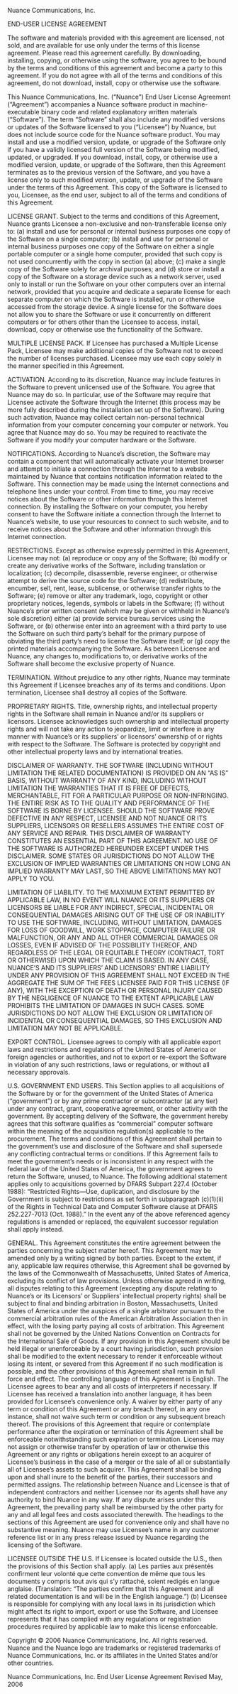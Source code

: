 Nuance Communications, Inc.
 

END-USER LICENSE AGREEMENT
 

The software and materials provided with this agreement are licensed, not sold, and are available for use only under the terms of this license agreement. Please read this agreement carefully. By downloading, installing, copying, or otherwise using the software, you agree to be bound by the terms and conditions of this agreement and become a party to this agreement. If you do not agree with all of the terms and conditions of this agreement, do not download, install, copy or otherwise use the software.

 

This Nuance Communications, Inc. (“Nuance”) End User License Agreement (“Agreement”) accompanies a Nuance software product in machine-executable binary code and related explanatory written materials (“Software”). The term “Software” shall also include any modified versions or updates of the Software licensed to you (“Licensee”) by Nuance, but does not include source code for the Nuance software product. You may install and use a modified version, update, or upgrade of the Software only if you have a validly licensed full version of the Software being modified, updated, or upgraded. If you download, install, copy, or otherwise use a modified version, update, or upgrade of the Software, then this Agreement terminates as to the previous version of the Software, and you have a license only to such modified version, update, or upgrade of the Software under the terms of this Agreement. This copy of the Software is licensed to you, Licensee, as the end user, subject to all of the terms and conditions of this Agreement. 

 

LICENSE GRANT. Subject to the terms and conditions of this Agreement, Nuance grants Licensee a non-exclusive and non-transferable license only to: (a) install and use for personal or internal business purposes one copy of the Software on a single computer; (b) install and use for personal or internal business purposes one copy of the Software on either a single portable computer or a single home computer, provided that such copy is not used concurrently with the copy in section (a) above; (c) make a single copy of the Software solely for archival purposes; and (d) store or install a copy of the Software on a storage device such as a network server, used only to install or run the Software on your other computers over an internal network, provided that you acquire and dedicate a separate license for each separate computer on which the Software is installed, run or otherwise accessed from the storage device. A single license for the Software does not allow you to share the Software or use it concurrently on different computers or for others other than the Licensee to access, install, download, copy or otherwise use the functionality of the Software.

 

MULTIPLE LICENSE PACK. If Licensee has purchased a Multiple License Pack, Licensee may make additional copies of the Software not to exceed the number of licenses purchased. Licensee may use each copy solely in the manner specified in this Agreement.

 

ACTIVATION. According to its discretion, Nuance may include features in the Software to prevent unlicensed use of the Software. You agree that Nuance may do so. In particular, use of the Software may require that Licensee activate the Software through the Internet (this process may be more fully described during the installation set up of the Software). During such activation, Nuance may collect certain non-personal technical information from your computer concerning your computer or network. You agree that Nuance may do so. You may be required to reactivate the Software if you modify your computer hardware or the Software. 

 

NOTIFICATIONS.  According to Nuance’s discretion, the Software may contain a component that will automatically activate your Internet browser and attempt to initiate a connection through the Internet to a website maintained by Nuance that contains notification information related to the Software. This connection may be made using the Internet connections and telephone lines under your control. From time to time, you may receive notices about the Software or other information through this Internet connection. By installing the Software on your computer, you hereby consent to have the Software initiate a connection through the Internet to Nuance’s website, to use your resources to connect to such website, and to receive notices about the Software and other information through this Internet connection.

 

RESTRICTIONS. Except as otherwise expressly permitted in this Agreement, Licensee may not: (a) reproduce or copy any of the Software; (b) modify or create any derivative works of the Software, including translation or localization; (c) decompile, disassemble, reverse engineer, or otherwise attempt to derive the source code for the Software; (d) redistribute, encumber, sell, rent, lease, sublicense, or otherwise transfer rights to the Software; (e) remove or alter any trademark, logo, copyright or other proprietary notices, legends, symbols or labels in the Software; (f) without Nuance’s prior written consent (which may be given or withheld in Nuance’s sole discretion) either (a) provide service bureau services using the Software, or (b) otherwise enter into an agreement with a third party to use the Software on such third party’s behalf for the primary purpose of obviating the third party’s need to license the Software itself; or (g) copy the printed materials accompanying the Software. As between Licensee and Nuance, any changes to, modifications to, or derivative works of the Software shall become the exclusive property of Nuance.

 

TERMINATION. Without prejudice to any other rights, Nuance may terminate this Agreement if Licensee breaches any of its terms and conditions. Upon termination, Licensee shall destroy all copies of the Software. 

 

PROPRIETARY RIGHTS. Title, ownership rights, and intellectual property rights in the Software shall remain in Nuance and/or its suppliers or licensors. Licensee acknowledges such ownership and intellectual property rights and will not take any action to jeopardize, limit or interfere in any manner with Nuance’s or its suppliers’ or licensors’ ownership of or rights with respect to the Software. The Software is protected by copyright and other intellectual property laws and by international treaties. 

 

DISCLAIMER OF WARRANTY. THE SOFTWARE (INCLUDING WITHOUT LIMITATION THE RELATED DOCUMENTATION) IS PROVIDED ON AN “AS IS” BASIS, WITHOUT WARRANTY OF ANY KIND, INCLUDING WITHOUT LIMITATION THE WARRANTIES THAT IT IS FREE OF DEFECTS, MERCHANTABLE, FIT FOR A PARTICULAR PURPOSE OR NON-INFRINGING. THE ENTIRE RISK AS TO THE QUALITY AND PERFORMANCE OF THE SOFTWARE IS BORNE BY LICENSEE. SHOULD THE SOFTWARE PROVE DEFECTIVE IN ANY RESPECT, LICENSEE AND NOT NUANCE OR ITS SUPPLIERS, LICENSORS OR RESELLERS ASSUMES THE ENTIRE COST OF ANY SERVICE AND REPAIR. THIS DISCLAIMER OF WARRANTY CONSTITUTES AN ESSENTIAL PART OF THIS AGREEMENT. NO USE OF THE SOFTWARE IS AUTHORIZED HEREUNDER EXCEPT UNDER THIS DISCLAIMER. SOME STATES OR JURISDICTIONS DO NOT ALLOW THE EXCLUSION OF IMPLIED WARRANTIES OR LIMITATIONS ON HOW LONG AN IMPLIED WARRANTY MAY LAST, SO THE ABOVE LIMITATIONS MAY NOT APPLY TO YOU.

 

LIMITATION OF LIABILITY. TO THE MAXIMUM EXTENT PERMITTED BY APPLICABLE LAW, IN NO EVENT WILL NUANCE OR ITS SUPPLIERS OR LICENSORS BE LIABLE FOR ANY INDIRECT, SPECIAL, INCIDENTAL OR CONSEQUENTIAL DAMAGES ARISING OUT OF THE USE OF OR INABILITY TO USE THE SOFTWARE, INCLUDING, WITHOUT LIMITATION, DAMAGES FOR LOSS OF GOODWILL, WORK STOPPAGE, COMPUTER FAILURE OR MALFUNCTION, OR ANY AND ALL OTHER COMMERCIAL DAMAGES OR LOSSES, EVEN IF ADVISED OF THE POSSIBILITY THEREOF, AND REGARDLESS OF THE LEGAL OR EQUITABLE THEORY (CONTRACT, TORT OR OTHERWISE) UPON WHICH THE CLAIM IS BASED. IN ANY CASE, NUANCE’S AND ITS SUPPLIERS’ AND LICENSORS’ ENTIRE LIABILITY UNDER ANY PROVISION OF THIS AGREEMENT SHALL NOT EXCEED IN THE AGGREGATE THE SUM OF THE FEES LICENSEE PAID FOR THIS LICENSE (IF ANY), WITH THE EXCEPTION OF DEATH OR PERSONAL INJURY CAUSED BY THE NEGLIGENCE OF NUANCE TO THE EXTENT APPLICABLE LAW PROHIBITS THE LIMITATION OF DAMAGES IN SUCH CASES. SOME JURISDICTIONS DO NOT ALLOW THE EXCLUSION OR LIMITATION OF INCIDENTAL OR CONSEQUENTIAL DAMAGES, SO THIS EXCLUSION AND LIMITATION MAY NOT BE APPLICABLE. 

 

EXPORT CONTROL. Licensee agrees to comply with all applicable export laws and restrictions and regulations of the United States of America or foreign agencies or authorities, and not to export or re-export the Software in violation of any such restrictions, laws or regulations, or without all necessary approvals. 

 

U.S. GOVERNMENT END USERS. This Section applies to all acquisitions of the Software by or for the government of the United States of America (“government”) or by any prime contractor or subcontractor (at any tier) under any contract, grant, cooperative agreement, or other activity with the government. By accepting delivery of the Software, the government hereby agrees that this software qualifies as “commercial” computer software within the meaning of the acquisition regulation(s) applicable to the procurement. The terms and conditions of this Agreement shall pertain to the government’s use and disclosure of the Software and shall supersede any conflicting contractual terms or conditions. If this Agreement fails to meet the government’s needs or is inconsistent in any respect with the federal law of the United States of America, the government agrees to return the Software, unused, to Nuance. The following additional statement applies only to acquisitions governed by DFARS Subpart 227.4 (October 1988): “Restricted Rights—Use, duplication, and disclosure by the Government is subject to restrictions as set forth in subparagraph (c)(1)(ii) of the Rights in Technical Data and Computer Software clause at DFARS 252.227-7013 (Oct. 1988).”  In the event any of the above referenced agency regulations is amended or replaced, the equivalent successor regulation shall apply instead. 

 

GENERAL. This Agreement constitutes the entire agreement between the parties concerning the subject matter hereof. This Agreement may be amended only by a writing signed by both parties. Except to the extent, if any, applicable law requires otherwise, this Agreement shall be governed by the laws of the Commonwealth of Massachusetts, United States of America, excluding its conflict of law provisions. Unless otherwise agreed in writing, all disputes relating to this Agreement (excepting any dispute relating to Nuance’s or its Licensors’ or Suppliers’ intellectual property rights) shall be subject to final and binding arbitration in Boston, Massachusetts, United States of America under the auspices of a single arbitrator pursuant to the commercial arbitration rules of the American Arbitration Association then in effect, with the losing party paying all costs of arbitration. This Agreement shall not be governed by the United Nations Convention on Contracts for the International Sale of Goods. If any provision in this Agreement should be held illegal or unenforceable by a court having jurisdiction, such provision shall be modified to the extent necessary to render it enforceable without losing its intent, or severed from this Agreement if no such modification is possible, and the other provisions of this Agreement shall remain in full force and effect. The controlling language of this Agreement is English. The Licensee agrees to bear any and all costs of interpreters if necessary. If Licensee has received a translation into another language, it has been provided for Licensee’s convenience only. A waiver by either party of any term or condition of this Agreement or any breach thereof, in any one instance, shall not waive such term or condition or any subsequent breach thereof. The provisions of this Agreement that require or contemplate performance after the expiration or termination of this Agreement shall be enforceable notwithstanding such expiration or termination. Licensee may not assign or otherwise transfer by operation of law or otherwise this Agreement or any rights or obligations herein except to an acquirer of Licensee’s business in the case of a merger or the sale of all or substantially all of Licensee’s assets to such acquirer. This Agreement shall be binding upon and shall inure to the benefit of the parties, their successors and permitted assigns. The relationship between Nuance and Licensee is that of independent contractors and neither Licensee nor its agents shall have any authority to bind Nuance in any way. If any dispute arises under this Agreement, the prevailing party shall be reimbursed by the other party for any and all legal fees and costs associated therewith. The headings to the sections of this Agreement are used for convenience only and shall have no substantive meaning. Nuance may use Licensee’s name in any customer reference list or in any press release issued by Nuance regarding the licensing of the Software. 

 

LICENSEE OUTSIDE THE U.S. If Licensee is located outside the U.S., then the provisions of this Section shall apply. (a) Les parties aux présentés confirment leur volonté que cette convention de même que tous les documents y compris tout avis qui s’y rattaché, soient redigés en langue anglaise. (Translation: “The parties confirm that this Agreement and all related documentation is and will be in the English language.”) (b) Licensee is responsible for complying with any local laws in its jurisdiction which might affect its right to import, export or use the Software, and Licensee represents that it has complied with any regulations or registration procedures required by applicable law to make this license enforceable.

 

Copyright © 2006 Nuance Communications, Inc. All rights reserved. Nuance and the Nuance logo are trademarks or registered trademarks of Nuance Communications, Inc. or its affiliates in the United States and/or other countries.

 

Nuance Communications, Inc. End User License Agreement Revised May, 2006
